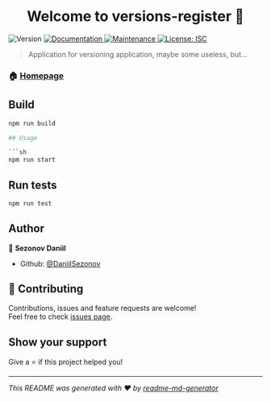 <h1 align="center">Welcome to versions-register 👋</h1>
<p>
  <img alt="Version" src="https://img.shields.io/badge/version-0.2.1-blue.svg?cacheSeconds=2592000" />
  <a href="https://github.com/DaniilSezonov/version_register/wiki" target="_blank">
    <img alt="Documentation" src="https://img.shields.io/badge/documentation-yes-brightgreen.svg" />
  </a>
  <a href="https://github.com/DaniilSezonov/version_register/graphs/commit-activity" target="_blank">
    <img alt="Maintenance" src="https://img.shields.io/badge/Maintained%3F-yes-green.svg" />
  </a>
  <a href="#" target="_blank">
    <img alt="License: ISC" src="https://img.shields.io/github/license/DaniilSezonov/versions-register" />
  </a>
</p>

> Application for versioning application, maybe some useless, but...

### 🏠 [Homepage](https://github.com/DaniilSezonov/version_register)

## Build

```sh
npm run build

## Usage

```sh
npm run start
```

## Run tests

```sh
npm run test
```

## Author

👤 **Sezonov Daniil**

* Github: [@DaniilSezonov](https://github.com/DaniilSezonov)

## 🤝 Contributing

Contributions, issues and feature requests are welcome!<br />Feel free to check [issues page](https://github.com/DaniilSezonov/version_register/issues). 

## Show your support

Give a ⭐️ if this project helped you!

***
_This README was generated with ❤️ by [readme-md-generator](https://github.com/kefranabg/readme-md-generator)_
